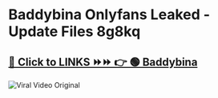 
 # Baddybina Onlyfans Leaked - Update Files 8g8kq

## <h2><a href="https://clipsfans.com/Baddybina&ref=git">🔗 Click to LINKS ⏩⏩ 👉 🟢 Baddybina </a></h2>

<a href="https://clipsfans.com/Baddybina&ref=git" rel="nofollow" data-target="animated-image.originalLink"><img src="https://i.ibb.co.com/xMMVF88/686577567.gif" alt="Viral Video Original" style="max-width: 100%; display: inline-block;" data-target="animated-image.originalImage"></a>


